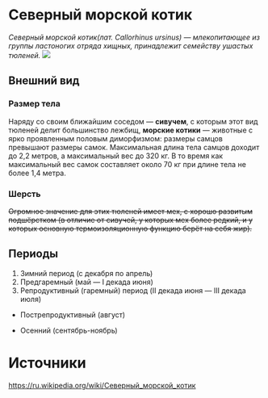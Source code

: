 # Северный морской котик
*Северный морской котик(лат. Callorhinus ursinus) — млекопитающее из группы ластоногих отряда хищных, принадлежит семейству ушастых тюленей.*
![](https://getbg.net/upload/full/www.GetBg.net_Animals_Beasts__001927_1.jpg)
## Внешний вид
### Размер тела
Наряду со своим ближайшим соседом — __сивучем__, с которым этот вид тюленей делит большинство лежбищ, **морские котики** — животные с ярко проявленным половым диморфизмом: размеры самцов превышают размеры самок. Максимальная длина тела самцов доходит до 2,2 метров, а максимальный вес до 320 кг. В то время как максимальный вес самок составляет около 70 кг при длине тела не более 1,4 метра.
### Шерсть
~~Огромное значение для этих тюленей имеет мех, с хорошо развитым подшёрстком (в отличие от сивучей, у которых мех более редкий, и у которых основную термоизоляционную функцию берёт на себя жир).~~
## Периоды
1. Зимний период (с декабря по апрель)
2. Предгаремный (май — I декада июня)
3. Репродуктивный (гаремный) период (II декада июня — III декада июля)
+ Пострепродуктивный (август)
- Осенний (сентябрь-ноябрь)
# Источники
<https://ru.wikipedia.org/wiki/Северный_морской_котик>
